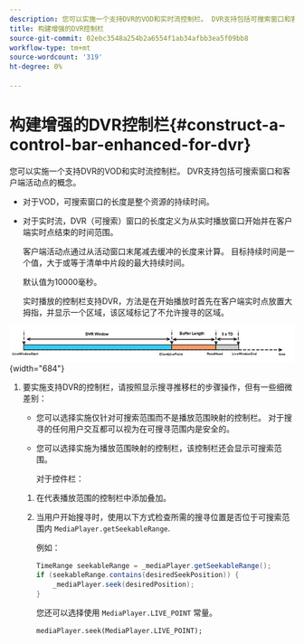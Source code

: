 ```yaml
---
description: 您可以实施一个支持DVR的VOD和实时流控制栏。 DVR支持包括可搜索窗口和客户端活动点的概念。
title: 构建增强的DVR控制栏
source-git-commit: 02ebc3548a254b2a6554f1ab34afbb3ea5f09bb8
workflow-type: tm+mt
source-wordcount: '319'
ht-degree: 0%

---
```


# 构建增强的DVR控制栏{#construct-a-control-bar-enhanced-for-dvr}

您可以实施一个支持DVR的VOD和实时流控制栏。 DVR支持包括可搜索窗口和客户端活动点的概念。

* 对于VOD，可搜索窗口的长度是整个资源的持续时间。
* 对于实时流，DVR（可搜索）窗口的长度定义为从实时播放窗口开始并在客户端实时点结束的时间范围。

  客户端活动点通过从活动窗口末尾减去缓冲的长度来计算。 目标持续时间是一个值，大于或等于清单中片段的最大持续时间。

  默认值为10000毫秒。

  实时播放的控制栏支持DVR，方法是在开始播放时首先在客户端实时点放置大拇指，并显示一个区域，该区域标记了不允许搜寻的区域。

<!--<a id="fig_37A39A28BA714BA5A2C461357ED5BD41"></a>-->

![](assets/dvr-window.PNG){width="684"}

1. 要实施支持DVR的控制栏，请按照显示搜寻推移栏的步骤操作，但有一些细微差别：

   * 您可以选择实施仅针对可搜索范围而不是播放范围映射的控制栏。 对于搜寻的任何用户交互都可以视为在可搜寻范围内是安全的。
   * 您可以选择实施为播放范围映射的控制栏，该控制栏还会显示可搜索范围。

     对于控件栏：

   1. 在代表播放范围的控制栏中添加叠加。
   1. 当用户开始搜寻时，使用以下方式检查所需的搜寻位置是否位于可搜索范围内 `MediaPlayer.getSeekableRange`.

      例如：

      ```java
      TimeRange seekableRange = _mediaPlayer.getSeekableRange(); 
      if (seekableRange.contains(desiredSeekPosition)) { 
          _mediaPlayer.seek(desiredPosition); 
      }
      ```

      您还可以选择使用 `MediaPlayer.LIVE_POINT` 常量。

      ```
      mediaPlayer.seek(MediaPlayer.LIVE_POINT);
      ```
